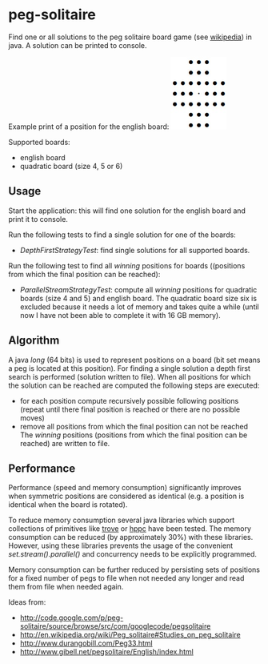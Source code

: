 # peg-solitaire

Find one or all solutions to the peg solitaire board game (see [wikipedia](https://en.wikipedia.org/wiki/Peg_solitaire)) in java.
A solution can be printed to console. 

Example print of a position for the english board:
![Screenshot](example_position.jpg)

Supported boards:
* english board
* quadratic board (size 4, 5 or 6)

## Usage
Start the application: this will find one solution for the english board and print it to console.

Run the following tests to find a single solution for one of the boards:
* *DepthFirstStrategyTest*: find single solutions for all supported boards.

Run the following test to find all *winning* positions for boards ((positions from which the final position can be reached):
* *ParallelStreamStrategyTest*: compute all *winning* positions for quadratic boards (size 4 and 5) 
  and english board. The quadratic board size six is excluded because it needs a lot of memory and takes quite a while 
  (until now I have not been able to complete it with 16 GB memory).

## Algorithm
A java *long* (64 bits) is used to represent positions on a board (bit set means a peg is located at this position).
For finding a single solution a depth first search is performed (solution written to file).
When all positions for which the solution can be reached are computed the following steps are executed:
* for each position compute recursively possible following positions 
  (repeat until there final position is reached or there are no possible moves)
* remove all positions from which the final position can not be reached  
The *winning* positions (positions from which the final position can be reached) are written to file.


## Performance
Performance (speed and memory consumption) significantly improves when symmetric positions are considered as identical 
(e.g. a position is identical when the board is rotated).

To reduce memory consumption several java libraries which support collections of primitives like 
[trove](https://bitbucket.org/trove4j/trove/src/master/) or  [hppc](https://github.com/carrotsearch/hppc)
have been tested. The memory consumption can be reduced (by approximately 30%) with these libraries.
However, using these libraries prevents the usage of the convenient *set.stream().parallel()* and 
concurrency needs to be explicitly programmed.

Memory consumption can be further reduced by persisting sets of positions for a fixed number of pegs to file 
when not needed any longer and read them from file when needed again.

Ideas from:
* http://code.google.com/p/peg-solitaire/source/browse/src/com/googlecode/pegsolitaire
* http://en.wikipedia.org/wiki/Peg_solitaire#Studies_on_peg_solitaire
* http://www.durangobill.com/Peg33.html
* http://www.gibell.net/pegsolitaire/English/index.html
